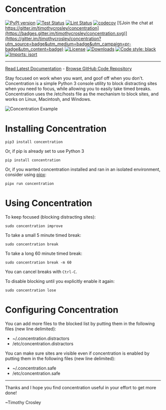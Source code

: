 Concentration
============================
[![PyPI version](https://badge.fury.io/py/concentration.svg)](http://badge.fury.io/py/concentration)
[![Test Status](https://github.com/timothycrosley/concentration/workflows/Test/badge.svg?branch=develop)](https://github.com/timothycrosley/concentration/actions?query=workflow%3ATest)
[![Lint Status](https://github.com/timothycrosley/concentration/workflows/Lint/badge.svg?branch=develop)](https://github.com/timothycrosley/concentration/actions?query=workflow%3ALint)
[![codecov](https://codecov.io/gh/timothycrosley/concentration/branch/master/graph/badge.svg)](https://codecov.io/gh/timothycrosley/concentration)
[![Join the chat at https://gitter.im/timothycrosley/concentration](https://badges.gitter.im/timothycrosley/concentration.svg)](https://gitter.im/timothycrosley/concentration?utm_source=badge&utm_medium=badge&utm_campaign=pr-badge&utm_content=badge)
[![License](https://img.shields.io/github/license/mashape/apistatus.svg)](https://pypi.python.org/pypi/concentration/)
[![Downloads](https://pepy.tech/badge/concentration)](https://pepy.tech/project/concentration)
[![Code style: black](https://img.shields.io/badge/code%20style-black-000000.svg)](https://github.com/psf/black)
[![Imports: isort](https://img.shields.io/badge/%20imports-isort-%231674b1?style=flat&labelColor=ef8336)](https://timothycrosley.github.io/isort/)
_________________

[Read Latest Documentation](https://timothycrosley.github.io/concentration/) - [Browse GitHub Code Repository](https://github.com/timothycrosley/concentration/)

Stay focused on work when you want, and goof off when you don't. Concentration is a simple
Python 3 console utility to block distracting sites when you need to focus, while allowing you to easily
take timed breaks. Concentration uses the /etc/hosts file as the mechanism to
block sites, and works on Linux, Macintosh, and Windows.

![Concentration Example](https://raw.github.com/timothycrosley/concentration/develop/example.gif)


Installing Concentration
============================

    pip3 install concentration

Or, if pip is already set to use Python 3

    pip install concentration

Or, if you wanted concentration installed and ran in an isolated environment, consider using [pipx](https://github.com/pipxproject/pipx):

    pipx run concentration


Using Concentration
============================

To keep focused (blocking distracting sites):

    sudo concentration improve

To take a small 5 minute timed break:

    sudo concentration break

To take a long 60 minute timed break:

    sudo concentration break -m 60

You can cancel breaks with `Ctrl-C`.

To disable blocking until you explicitly enable it again:

    sudo concentration lose


Configuring Concentration
============================

You can add more files to the blocked list by putting them in the following files (new line delimited):
- ~/.concentration.distractors
- /etc/concentration.distractors


You can make sure sites are visible even if concentration is enabled by putting them in the following files (new line delimited):
- ~/.concentration.safe
- /etc/concentration.safe

--------------------------------------------

Thanks and I hope you find concentration useful in your effort to get more done!

~Timothy Crosley
